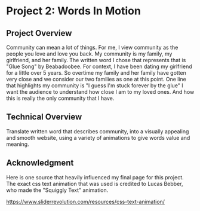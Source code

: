 # Project 2: Words In Motion


## Project Overview
Community can mean a lot of things. For me, I view community as the people you love and love you back. My community is my family, my girlfriend, and her family. The written word I chose that represents that is "Glue Song" by Beabadoobee. For context, I have been dating my girlfriend for a little over 5 years. So overtime my family and her family have gotten very close and we consider our two families as one at this point. One line that highlights my community is
"I guess I'm stuck forever by the glue" I want the audience to understand how close I am to my loved ones. And how this is really the only community that I have.


## Technical Overview
Translate written word that describes community, into a visually appealing and smooth website, using a variety of animations to give words value and meaning. 

## Acknowledgment
Here is one source that heavily influenced my final page for this project. The exact css text animation that was used is credited to Lucas Bebber, who made the "Squiggly Text" animation. 


https://www.sliderrevolution.com/resources/css-text-animation/


